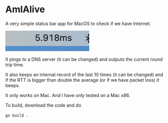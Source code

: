 # AmIAlive

A very simple status bar app for MacOS to check if we have Internet. 

![example](example.png)

It pings to a DNS server (it can be changed) and outputs the current round trip time. 

It also keeps an internal record of the last 10 times (it can be changed) and if the RTT is bigger than double the average (or if we have packet loss) it beeps.

It only works on Mac. And I have only tested on a Mac x86.

To build, download the code and do

`go build .`
